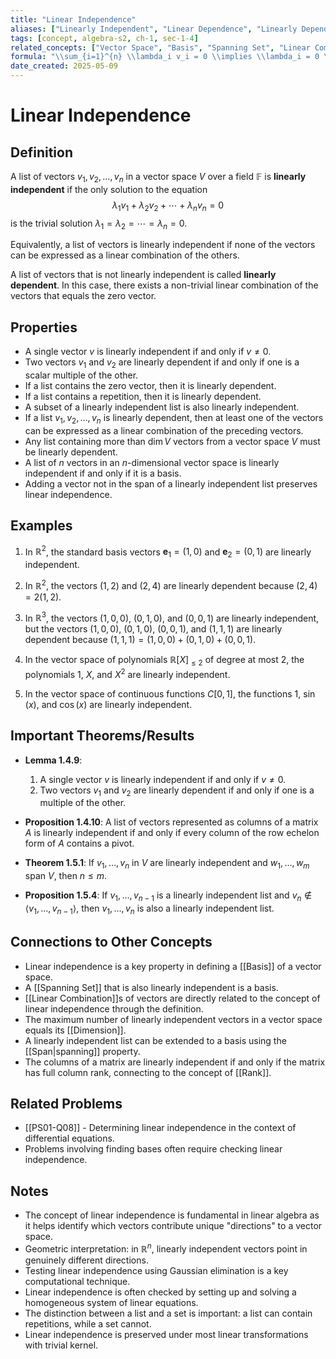```yaml
---
title: "Linear Independence"
aliases: ["Linearly Independent", "Linear Dependence", "Linearly Dependent"]
tags: [concept, algebra-s2, ch-1, sec-1-4]
related_concepts: ["Vector Space", "Basis", "Spanning Set", "Linear Combination", "Dimension"]
formula: "\\sum_{i=1}^{n} \\lambda_i v_i = 0 \\implies \\lambda_i = 0 \\text{ for all } i"
date_created: 2025-05-09
---
```


# Linear Independence

## Definition
A list of vectors $v_1, v_2, \ldots, v_n$ in a vector space $V$ over a field $\mathbb{F}$ is **linearly independent** if the only solution to the equation
$$\lambda_1 v_1 + \lambda_2 v_2 + \cdots + \lambda_n v_n = 0$$
is the trivial solution $\lambda_1 = \lambda_2 = \cdots = \lambda_n = 0$.

Equivalently, a list of vectors is linearly independent if none of the vectors can be expressed as a linear combination of the others.

A list of vectors that is not linearly independent is called **linearly dependent**. In this case, there exists a non-trivial linear combination of the vectors that equals the zero vector.

## Properties
- A single vector $v$ is linearly independent if and only if $v \neq 0$.
- Two vectors $v_1$ and $v_2$ are linearly dependent if and only if one is a scalar multiple of the other.
- If a list contains the zero vector, then it is linearly dependent.
- If a list contains a repetition, then it is linearly dependent.
- A subset of a linearly independent list is also linearly independent.
- If a list $v_1, v_2, \ldots, v_n$ is linearly dependent, then at least one of the vectors can be expressed as a linear combination of the preceding vectors.
- Any list containing more than $\dim V$ vectors from a vector space $V$ must be linearly dependent.
- A list of $n$ vectors in an $n$-dimensional vector space is linearly independent if and only if it is a basis.
- Adding a vector not in the span of a linearly independent list preserves linear independence.

## Examples
1. In $\mathbb{R}^2$, the standard basis vectors $\mathbf{e}_1 = (1, 0)$ and $\mathbf{e}_2 = (0, 1)$ are linearly independent.

2. In $\mathbb{R}^2$, the vectors $(1, 2)$ and $(2, 4)$ are linearly dependent because $(2, 4) = 2(1, 2)$.

3. In $\mathbb{R}^3$, the vectors $(1, 0, 0)$, $(0, 1, 0)$, and $(0, 0, 1)$ are linearly independent, but the vectors $(1, 0, 0)$, $(0, 1, 0)$, $(0, 0, 1)$, and $(1, 1, 1)$ are linearly dependent because $(1, 1, 1) = (1, 0, 0) + (0, 1, 0) + (0, 0, 1)$.

4. In the vector space of polynomials $\mathbb{R}[X]_{\leq 2}$ of degree at most 2, the polynomials $1$, $X$, and $X^2$ are linearly independent.

5. In the vector space of continuous functions $C[0, 1]$, the functions $1$, $\sin(x)$, and $\cos(x)$ are linearly independent.

## Important Theorems/Results
- **Lemma 1.4.9**: 
  1. A single vector $v$ is linearly independent if and only if $v \neq 0$.
  2. Two vectors $v_1$ and $v_2$ are linearly dependent if and only if one is a multiple of the other.

- **Proposition 1.4.10**: A list of vectors represented as columns of a matrix $A$ is linearly independent if and only if every column of the row echelon form of $A$ contains a pivot.

- **Theorem 1.5.1**: If $v_1, \ldots, v_n$ in $V$ are linearly independent and $w_1, \ldots, w_m$ span $V$, then $n \leq m$.

- **Proposition 1.5.4**: If $v_1, \ldots, v_{n-1}$ is a linearly independent list and $v_n \notin \langle v_1, \ldots, v_{n-1}\rangle$, then $v_1, \ldots, v_n$ is also a linearly independent list.

## Connections to Other Concepts
- Linear independence is a key property in defining a [[Basis]] of a vector space.
- A [[Spanning Set]] that is also linearly independent is a basis.
- [[Linear Combination]]s of vectors are directly related to the concept of linear independence through the definition.
- The maximum number of linearly independent vectors in a vector space equals its [[Dimension]].
- A linearly independent list can be extended to a basis using the [[Span|spanning]] property.
- The columns of a matrix are linearly independent if and only if the matrix has full column rank, connecting to the concept of [[Rank]].

## Related Problems
- [[PS01-Q08]] - Determining linear independence in the context of differential equations.
- Problems involving finding bases often require checking linear independence.

## Notes
- The concept of linear independence is fundamental in linear algebra as it helps identify which vectors contribute unique "directions" to a vector space.
- Geometric interpretation: in $\mathbb{R}^n$, linearly independent vectors point in genuinely different directions.
- Testing linear independence using Gaussian elimination is a key computational technique.
- Linear independence is often checked by setting up and solving a homogeneous system of linear equations.
- The distinction between a list and a set is important: a list can contain repetitions, while a set cannot.
- Linear independence is preserved under most linear transformations with trivial kernel.
